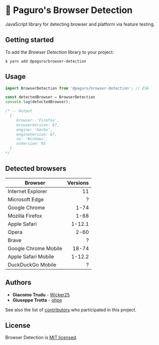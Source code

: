 # 🔎 Paguro's Browser Detection

JavaScript library for detecting browser and platform via feature testing.

## Getting started

To add the _Browser Detection_ library to your project:

```
$ yarn add @paguro/browser-detection
```

## Usage

```js
import BrowserDetection from '@paguro/browser-detection'; // ES6

const detectedBrowser = BrowserDetection
console.log(detectedBrowser);

/* -- Output
  {
     browser: 'Firefox',
     browserVersion: 67,
     engine: 'Gecko',
     engineVersion: 67,
     os: 'Windows',
     osVersion: 95
  }
*/
```

## Detected browsers

| Browser              | Versions |
|----------------------|---------:|
| Internet Explorer    |    11    |
| Microsoft Edge       |     ?    |
| Google Chrome        |   1-74   |
| Mozilla Firefox      |   1-68   |
| Apple Safari         |  1-12.1  |
| Opera                |   2-60   |
| Brave                |     ?    |
| Google Chrome Mobile |   18-74  |
| Apple Safari Mobile  |  1-12.2  |
| DuckDuckGo Mobile    |     ?    |

## Authors

* **Giacomo Trudu** - [Wicker25](https://github.com/Wicker25)
* **Giuseppe Trotta** - [ohpe](https://github.com/ohpe)

See also the list of [contributors](https://github.com/Wicker25/browser-detection/graphs/contributors)
who participated in this project.

## License

Browser Detection is [MIT licensed](LICENSE).
